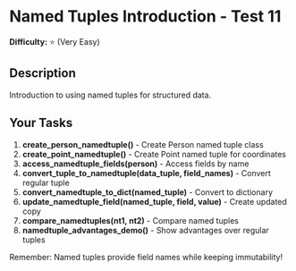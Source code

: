 # Named Tuples Introduction - Test 11

**Difficulty:** ⭐ (Very Easy)

## Description

Introduction to using named tuples for structured data.

## Your Tasks

1. **create_person_namedtuple()** - Create Person named tuple class
2. **create_point_namedtuple()** - Create Point named tuple for coordinates
3. **access_namedtuple_fields(person)** - Access fields by name
4. **convert_tuple_to_namedtuple(data_tuple, field_names)** - Convert regular tuple
5. **convert_namedtuple_to_dict(named_tuple)** - Convert to dictionary
6. **update_namedtuple_field(named_tuple, field, value)** - Create updated copy
7. **compare_namedtuples(nt1, nt2)** - Compare named tuples
8. **namedtuple_advantages_demo()** - Show advantages over regular tuples

Remember: Named tuples provide field names while keeping immutability!
